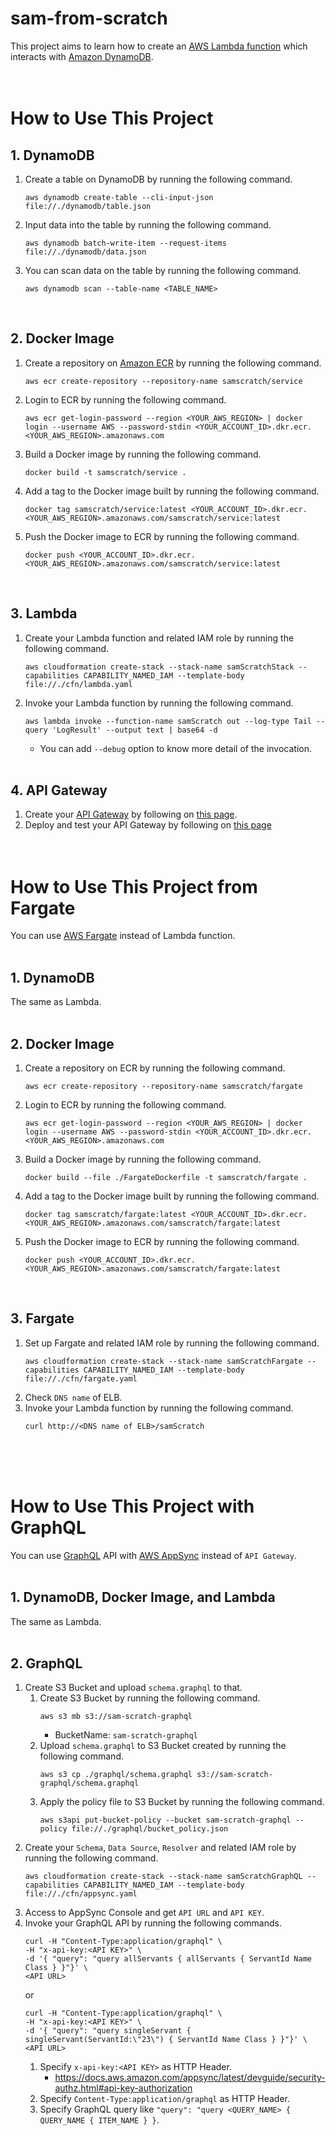 # sam-from-scratch

This project aims to learn how to create an [AWS Lambda function](https://aws.amazon.com/lambda/) which interacts with [Amazon DynamoDB](https://aws.amazon.com/dynamodb/).
<br><br><br>



# How to Use This Project

## 1. DynamoDB
1. Create a table on DynamoDB by running the following command.
    ```
    aws dynamodb create-table --cli-input-json file://./dynamodb/table.json
    ```
1. Input data into the table by running the following command.
    ```
    aws dynamodb batch-write-item --request-items file://./dynamodb/data.json
    ```
1. You can scan data on the table by running the following command.
    ```
    aws dynamodb scan --table-name <TABLE_NAME>
    ```
<br>


## 2. Docker Image
1. Create a repository on [Amazon ECR](https://aws.amazon.com/ecr/) by running the following command.
    ```
    aws ecr create-repository --repository-name samscratch/service
    ```
1. Login to ECR by running the following command.
    ```
    aws ecr get-login-password --region <YOUR_AWS_REGION> | docker login --username AWS --password-stdin <YOUR_ACCOUNT_ID>.dkr.ecr.<YOUR_AWS_REGION>.amazonaws.com
    ```
1. Build a Docker image by running the following command.
    ```
    docker build -t samscratch/service .
    ```
1. Add a tag to the Docker image built by running the following command.
    ```
	docker tag samscratch/service:latest <YOUR_ACCOUNT_ID>.dkr.ecr.<YOUR_AWS_REGION>.amazonaws.com/samscratch/service:latest
    ```
1. Push the Docker image to ECR by running the following command.
    ```
	docker push <YOUR_ACCOUNT_ID>.dkr.ecr.<YOUR_AWS_REGION>.amazonaws.com/samscratch/service:latest
    ```
<br>


## 3. Lambda
1. Create your Lambda function and related IAM role by running the following command.
    ```
    aws cloudformation create-stack --stack-name samScratchStack --capabilities CAPABILITY_NAMED_IAM --template-body file://./cfn/lambda.yaml
    ```
1. Invoke your Lambda function by running the following command.
    ```
    aws lambda invoke --function-name samScratch out --log-type Tail --query 'LogResult' --output text | base64 -d
    ```
    - You can add `--debug` option to know more detail of the invocation.
<br><br>


## 4. API Gateway
1. Create your [API Gateway](https://aws.amazon.com/api-gateway/) by following on [this page](https://docs.aws.amazon.com/apigateway/latest/developerguide/api-gateway-create-api-as-simple-proxy-for-lambda.html#api-gateway-create-api-as-simple-proxy-for-lambda-build).
1. Deploy and test your API Gateway by following on [this page](https://docs.aws.amazon.com/apigateway/latest/developerguide/api-gateway-create-api-as-simple-proxy-for-lambda.html#api-gateway-create-api-as-simple-proxy-for-lambda-test)
<br><br><br>



# How to Use This Project from Fargate
You can use [AWS Fargate](https://aws.amazon.com/fargate/) instead of Lambda function.
<br><br>


## 1. DynamoDB
The same as Lambda.
<br><br>


## 2. Docker Image
1. Create a repository on ECR by running the following command.
    ```
    aws ecr create-repository --repository-name samscratch/fargate
    ```
1. Login to ECR by running the following command.
    ```
    aws ecr get-login-password --region <YOUR_AWS_REGION> | docker login --username AWS --password-stdin <YOUR_ACCOUNT_ID>.dkr.ecr.<YOUR_AWS_REGION>.amazonaws.com
    ```
1. Build a Docker image by running the following command.
    ```
    docker build --file ./FargateDockerfile -t samscratch/fargate .
    ```
1. Add a tag to the Docker image built by running the following command.
    ```
	docker tag samscratch/fargate:latest <YOUR_ACCOUNT_ID>.dkr.ecr.<YOUR_AWS_REGION>.amazonaws.com/samscratch/fargate:latest
    ```
1. Push the Docker image to ECR by running the following command.
    ```
	docker push <YOUR_ACCOUNT_ID>.dkr.ecr.<YOUR_AWS_REGION>.amazonaws.com/samscratch/fargate:latest
    ```
<br>


## 3. Fargate
1. Set up Fargate and related IAM role by running the following command.
    ```
    aws cloudformation create-stack --stack-name samScratchFargate --capabilities CAPABILITY_NAMED_IAM --template-body file://./cfn/fargate.yaml
    ```
1. Check `DNS name` of ELB.
1. Invoke your Lambda function by running the following command.
    ```
    curl http://<DNS name of ELB>/samScratch
    ```
<br><br><br>



# How to Use This Project with GraphQL
You can use [GraphQL](https://graphql.org/) API with [AWS AppSync](https://aws.amazon.com/appsync/) instead of `API Gateway`.
<br><br>


## 1. DynamoDB, Docker Image, and Lambda
The same as Lambda.
<br><br>


## 2. GraphQL
1. Create S3 Bucket and upload `schema.graphql` to that.
    1. Create S3 Bucket by running the following command.
        ```
        aws s3 mb s3://sam-scratch-graphql
        ```
        - BucketName: `sam-scratch-graphql`
    1. Upload `schema.graphql` to S3 Bucket created by running the following command.
        ```
        aws s3 cp ./graphql/schema.graphql s3://sam-scratch-graphql/schema.graphql
        ```
    1. Apply the policy file to S3 Bucket by running the following command.
        ```
        aws s3api put-bucket-policy --bucket sam-scratch-graphql --policy file://./graphql/bucket_policy.json
        ```
1. Create your `Schema`, `Data Source`, `Resolver` and related IAM role by running the following command.
    ```
    aws cloudformation create-stack --stack-name samScratchGraphQL --capabilities CAPABILITY_NAMED_IAM --template-body file://./cfn/appsync.yaml
    ```
1. Access to AppSync Console and get `API URL` and `API KEY`.
1. Invoke your GraphQL API by running the following commands.
    ```
    curl -H "Content-Type:application/graphql" \
    -H "x-api-key:<API KEY>" \
    -d '{ "query": "query allServants { allServants { ServantId Name Class } }"}' \
    <API URL>
    ```
    or
    ```
    curl -H "Content-Type:application/graphql" \
    -H "x-api-key:<API KEY>" \
    -d '{ "query": "query singleServant { singleServant(ServantId:\"23\") { ServantId Name Class } }"}' \
    <API URL>
    ```
    1. Specify `x-api-key:<API KEY>` as HTTP Header.
        - https://docs.aws.amazon.com/appsync/latest/devguide/security-authz.html#api-key-authorization
    1. Specify `Content-Type:application/graphql` as HTTP Header.
    1. Specify GraphQL query like `"query": "query <QUERY_NAME> { QUERY_NAME { ITEM_NAME } }`.
<br><br>
